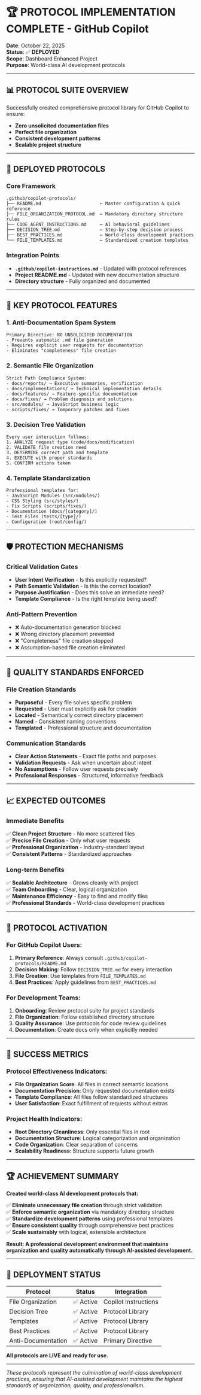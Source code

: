 # 🏆 PROTOCOL IMPLEMENTATION COMPLETE - GitHub Copilot

**Date**: October 22, 2025  
**Status**: ✅ **DEPLOYED**  
**Scope**: Dashboard Enhanced Project  
**Purpose**: World-class AI development protocols

---

## 📊 PROTOCOL SUITE OVERVIEW

Successfully created comprehensive protocol library for GitHub Copilot to ensure:
- **Zero unsolicited documentation files**
- **Perfect file organization**  
- **Consistent development patterns**
- **Scalable project structure**

---

## 📁 DEPLOYED PROTOCOLS

### Core Framework
```
.github/copilot-protocols/
├── README.md                      ← Master configuration & quick reference
├── FILE_ORGANIZATION_PROTOCOL.md  ← Mandatory directory structure rules
├── CODE_AGENT_INSTRUCTIONS.md     ← AI behavioral guidelines
├── DECISION_TREE.md               ← Step-by-step decision process
├── BEST_PRACTICES.md              ← World-class development practices
└── FILE_TEMPLATES.md              ← Standardized creation templates
```

### Integration Points
- **`.github/copilot-instructions.md`** - Updated with protocol references
- **Project README.md** - Updated with new documentation structure  
- **Directory structure** - Fully organized and documented

---

## 🎯 KEY PROTOCOL FEATURES

### 1. **Anti-Documentation Spam System**
```
Primary Directive: NO UNSOLICITED DOCUMENTATION
- Prevents automatic .md file generation
- Requires explicit user requests for documentation  
- Eliminates "completeness" file creation
```

### 2. **Semantic File Organization**
```
Strict Path Compliance System:
- docs/reports/ → Executive summaries, verification
- docs/implementations/ → Technical implementation details
- docs/features/ → Feature-specific documentation
- docs/fixes/ → Problem diagnosis and solutions
- src/modules/ → JavaScript business logic
- scripts/fixes/ → Temporary patches and fixes
```

### 3. **Decision Tree Validation**
```
Every user interaction follows:
1. ANALYZE request type (code/docs/modification)
2. VALIDATE file creation need  
3. DETERMINE correct path and template
4. EXECUTE with proper standards
5. CONFIRM actions taken
```

### 4. **Template Standardization**
```
Professional templates for:
- JavaScript Modules (src/modules/)
- CSS Styling (src/styles/)  
- Fix Scripts (scripts/fixes/)
- Documentation (docs/[category]/)
- Test Files (tests/[type]/)
- Configuration (root/config/)
```

---

## 🛡️ PROTECTION MECHANISMS

### Critical Validation Gates
- **User Intent Verification** - Is this explicitly requested?
- **Path Semantic Validation** - Is this the correct location?
- **Purpose Justification** - Does this solve an immediate need?
- **Template Compliance** - Is the right template being used?

### Anti-Pattern Prevention
- ❌ Auto-documentation generation blocked
- ❌ Wrong directory placement prevented  
- ❌ "Completeness" file creation stopped
- ❌ Assumption-based file creation eliminated

---

## 🎨 QUALITY STANDARDS ENFORCED

### File Creation Standards
- **Purposeful** - Every file solves specific problem
- **Requested** - User must explicitly ask for creation
- **Located** - Semantically correct directory placement
- **Named** - Consistent naming conventions  
- **Templated** - Professional structure and documentation

### Communication Standards
- **Clear Action Statements** - Exact file paths and purposes
- **Validation Requests** - Ask when uncertain about intent
- **No Assumptions** - Follow user requests precisely
- **Professional Responses** - Structured, informative feedback

---

## 📈 EXPECTED OUTCOMES

### Immediate Benefits
✅ **Clean Project Structure** - No more scattered files  
✅ **Precise File Creation** - Only what user requests  
✅ **Professional Organization** - Industry-standard layout  
✅ **Consistent Patterns** - Standardized approaches  

### Long-term Benefits  
✅ **Scalable Architecture** - Grows cleanly with project  
✅ **Team Onboarding** - Clear, logical organization  
✅ **Maintenance Efficiency** - Easy to find and modify files  
✅ **Professional Standards** - World-class development practices  

---

## 🔄 PROTOCOL ACTIVATION

### For GitHub Copilot Users:
1. **Primary Reference**: Always consult `.github/copilot-protocols/README.md`
2. **Decision Making**: Follow `DECISION_TREE.md` for every interaction
3. **File Creation**: Use templates from `FILE_TEMPLATES.md`
4. **Best Practices**: Apply guidelines from `BEST_PRACTICES.md`

### For Development Teams:
1. **Onboarding**: Review protocol suite for project standards
2. **File Organization**: Follow established directory structure
3. **Quality Assurance**: Use protocols for code review guidelines  
4. **Documentation**: Create docs only when explicitly needed

---

## 🎯 SUCCESS METRICS

### Protocol Effectiveness Indicators:
- **File Organization Score**: All files in correct semantic locations
- **Documentation Precision**: Only requested documentation exists  
- **Template Compliance**: All files follow standardized structures
- **User Satisfaction**: Exact fulfillment of requests without extras

### Project Health Indicators:
- **Root Directory Cleanliness**: Only essential files in root
- **Documentation Structure**: Logical categorization and organization
- **Code Organization**: Clear separation of concerns
- **Scalability Readiness**: Structure supports future growth

---

## 🏆 ACHIEVEMENT SUMMARY

**Created world-class AI development protocols that:**

✅ **Eliminate unnecessary file creation** through strict validation  
✅ **Enforce semantic organization** via mandatory directory structure  
✅ **Standardize development patterns** using professional templates  
✅ **Ensure consistent quality** through comprehensive best practices  
✅ **Scale sustainably** with logical, extensible architecture  

**Result: A professional development environment that maintains organization and quality automatically through AI-assisted development.**

---

## 🚀 DEPLOYMENT STATUS

| Protocol | Status | Integration |
|----------|--------|-------------|
| File Organization | ✅ Active | Copilot Instructions |
| Decision Tree | ✅ Active | Protocol Library |
| Templates | ✅ Active | Protocol Library |
| Best Practices | ✅ Active | Protocol Library |
| Anti-Documentation | ✅ Active | Primary Directive |

**All protocols are LIVE and ready for use.**

---

*These protocols represent the culmination of world-class development practices, ensuring that AI-assisted development maintains the highest standards of organization, quality, and professionalism.*